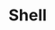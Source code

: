 # Shell [](https://www.google.com/url?sa=i&url=https%3A%2F%2Ffr.wikipedia.org%2Fwiki%2FBourne-Again_shell&psig=AOvVaw3bg65e2B-9rOVB9V2_m3ON&ust=1664889120814000&source=images&cd=vfe&ved=0CAkQjRxqFwoTCJjp67eRxPoCFQAAAAAdAAAAABAD)

